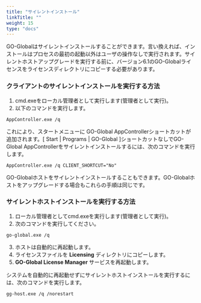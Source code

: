 ```yaml
---
title: "サイレントインストール"
linkTitle: ""
weight: 15
type: "docs"
---
```

GO-Globalはサイレントインストールすることができます。言い換えれば、インストールはプロセスの最初の起動以外はユーザの操作なしで実行されます。サイレントホストアップグレードを実行する前に、バージョン6.1のGO-Globalライセンスをライセンスディレクトリにコピーする必要があります。

### クライアントのサイレントインストールを実行する方法

1. cmd.exeをローカル管理者として実行します(管理者として実行)。
2. 以下のコマンドを実行します。

```
AppController.exe /q
```

これにより、スタートメニューに GO-Global AppControllerショートカットが追加されます。[ Start | Programs | GO-Global ]ショートカットなしでGO-Global AppControllerをサイレントインストールするには、次のコマンドを実行します。

```
AppController.exe /q CLIENT_SHORTCUT="No"

```


GO-Globalホストをサイレントインストールすることもできます。GO-Globalホストをアップグレードする場合もこれらの手順は同じです。

### サイレントホストインストールを実行する方法

1. ローカル管理者としてcmd.exeを実行します(管理者として実行)。
2. 次のコマンドを実行してください。

```
go-global.exe /q
```
3. ホストは自動的に再起動します。
4. ライセンスファイルを **Licensing** ディレクトリにコピーします。
5. **GO-Global License Manager** サービスを再起動します。

システムを自動的に再起動せずにサイレントホストインストールを実行するには、次のコマンドを実行します。

```
gg-host.exe /q /norestart
```